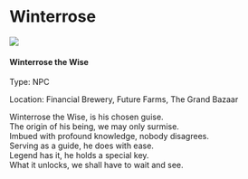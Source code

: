 # Winterrose

![](../.gitbook/assets/character\_frame\_winterrose.png)

#### Winterrose the Wise

Type: NPC

Location: Financial Brewery, Future Farms, The Grand Bazaar

Winterrose the Wise, is his chosen guise.\
The origin of his being, we may only surmise.\
Imbued with profound knowledge, nobody disagrees.\
Serving as a guide, he does with ease.\
Legend has it, he holds a special key.\
What it unlocks, we shall have to wait and see.

